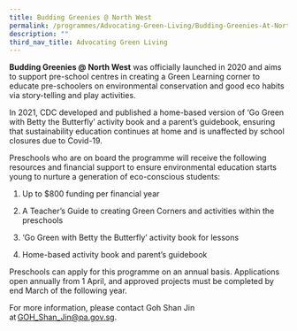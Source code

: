 ```yaml
---
title: Budding Greenies @ North West
permalink: /programmes/Advocating-Green-Living/Budding-Greenies-At-North-West
description: ""
third_nav_title: Advocating Green Living
---
```

<meta name="description" content="Budding Greenies @ North West">


**Budding Greenies @ North West** was officially launched in 2020 and aims to support pre-school centres in creating a Green Learning corner to educate pre-schoolers on environmental conservation and good eco habits via story-telling and play activities.  

In 2021, CDC developed and published a home-based version of ‘Go Green with Betty the Butterfly’ activity book and a parent’s guidebook, ensuring that sustainability education continues at home and is unaffected by school closures due to Covid-19. 

Preschools who are on board the programme will receive the following resources and financial support to ensure environmental education starts young to nurture a generation of eco-conscious students:  

1.  Up to $800 funding per financial year  
    

2.  A Teacher’s Guide to creating Green Corners and activities within the preschools 
    

3.  ‘Go Green with Betty the Butterfly’ activity book for lessons 
    

4.  Home-based activity book and parent’s guidebook 
    

Preschools can apply for this programme on an annual basis. Applications open annually from 1 April, and approved projects must be completed by end March of the following year. 

For more information, please contact Goh Shan Jin at [GOH\_Shan\_Jin@pa.gov.sg](mailto:GOH_Shan_Jin@pa.gov.sg?subject=Reduce%20@%20North%20West).